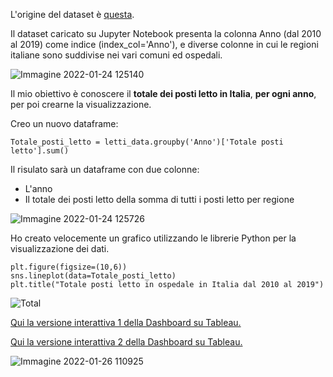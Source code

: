 
L'origine del dataset è [questa](https://www.dati.salute.gov.it/dati/dettaglioDataset.jsp?menu=dati&idPag=18).

Il dataset caricato su Jupyter Notebook presenta la colonna Anno (dal 2010 al 2019) come indice (index_col='Anno'), e diverse colonne in cui le regioni italiane sono suddivise nei vari comuni ed ospedali.

![Immagine 2022-01-24 125140](https://user-images.githubusercontent.com/96819403/150778159-5fdaa630-c3a3-4cf0-914f-f01bdc9ddae5.png)


Il mio obiettivo è conoscere il **totale dei posti letto in Italia**,  **per ogni anno**, per poi crearne la visualizzazione.

Creo un nuovo dataframe:
```
Totale_posti_letto = letti_data.groupby('Anno')['Totale posti letto'].sum()
```
Il risulato sarà un dataframe con due colonne: 
- L'anno
- Il totale dei posti letto della somma di tutti i posti letto per regione

![Immagine 2022-01-24 125726](https://user-images.githubusercontent.com/96819403/150785321-db7e4b65-94f5-41f5-a589-25b1a51a5a01.png)

Ho creato velocemente un grafico utilizzando le librerie Python per la visualizzazione dei dati.
```
plt.figure(figsize=(10,6))
sns.lineplot(data=Totale_posti_letto)
plt.title("Totale posti letto in ospedale in Italia dal 2010 al 2019")
```
![Total](https://user-images.githubusercontent.com/96819403/150987980-e5ddc63e-39ad-4937-ab8d-2603294508e5.jpeg)

[Qui la versione interattiva 1 della Dashboard su Tableau.](https://public.tableau.com/app/profile/karanxhagiulia/viz/TotalepostilettoinospedaleinItalia2010-2018/Dashboard3)

[Qui la versione interattiva 2 della Dashboard su Tableau.](https://public.tableau.com/app/profile/karanxhagiulia/viz/TotalepostilettoinospedaleinItalia2010-2018/Dashboard2)

![Immagine 2022-01-26 110925](https://user-images.githubusercontent.com/96819403/151144251-cff1b9e8-1220-4eb8-be9a-583e86eecace.png)




